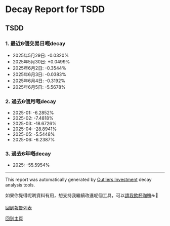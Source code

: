 # Decay Report for TSDD

## TSDD

### 1. 最近6個交易日嘅decay

- 2025年5月29日: -0.0320%
- 2025年5月30日: +0.0499%
- 2025年6月2日: -0.3544%
- 2025年6月3日: -0.0383%
- 2025年6月4日: -0.3192%
- 2025年6月5日: -5.5678%

### 2. 過去6個月嘅decay

- 2025-01: -6.2852%
- 2025-02: -7.4818%
- 2025-03: -18.6726%
- 2025-04: -28.8941%
- 2025-05: -5.5448%
- 2025-06: -6.2387%

### 3. 過去6年嘅decay

- 2025: -55.5954%

------------------------------
This report was automatically generated by [Outliers Investment](https://outliersecon.github.io/Outliers-Investment/) decay analysis tools.

如果你覺得呢啲資料有用，想支持我繼續改進呢個工具，可以[請我飲杯咖啡](https://buymeacoffee.com/outliersecon)☕🙏

[回到報告列表](https://outliersecon.github.io/Outliers-Investment/reports/reports_public)

[回到主頁](https://outliersecon.github.io/Outliers-Investment/)